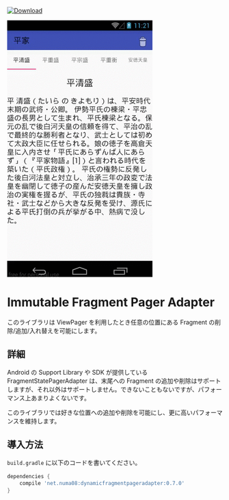 [ ![Download](https://api.bintray.com/packages/numa08/maven/dynamicfragmentpageradapter/images/download.svg) ](https://bintray.com/numa08/maven/dynamicfragmentpageradapter/_latestVersion)

![](capture.gif)

# Immutable Fragment Pager Adapter

このライブラリは ViewPager を利用したとき任意の位置にある Fragment の削除/追加/入れ替えを可能にします。

## 詳細

Android の Support Library や SDK が提供している FragmentStatePagerAdapter は、末尾への Fragment の追加や削除はサポートしますが、それ以外はサポートしません。できないこともないですが、パフォーマンス上あまりよくないです。

このライブラリでは好きな位置への追加や削除を可能にし、更に高いパフォーマンスを維持します。

## 導入方法

`build.gradle` に以下のコードを書いてください。

```gradle
dependencies {
    compile 'net.numa08:dynamicfragmentpageradapter:0.7.0'
}
```
